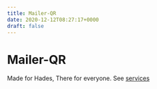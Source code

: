 ```yaml
---
title: Mailer-QR
date: 2020-12-12T08:27:17+0000
draft: false
---
```

# Mailer-QR
Made for Hades, There for everyone. See [services](https://github.com/GDGVIT/Mailer-QR/wiki/TODOs)

